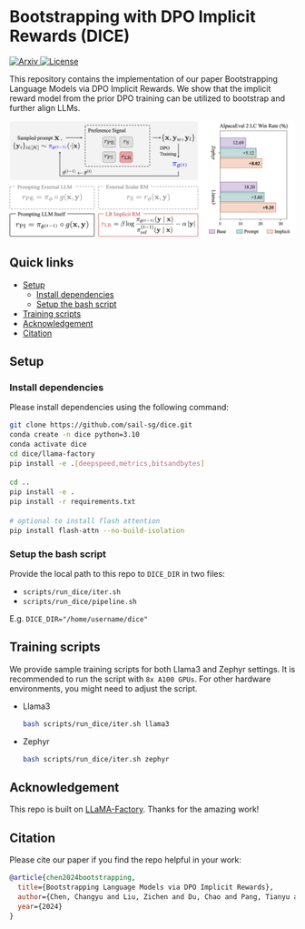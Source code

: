 # Bootstrapping with DPO Implicit Rewards (DICE)

<a href="https://arxiv.org/abs/2406.09760">
<img src="https://img.shields.io/badge/Paper-Arvix%20Link-green" alt="Arxiv">
</a>
<a href="https://github.com/sail-sg/dice/blob/main/LICENSE">
<img src="https://img.shields.io/badge/Code%20License-MIT-yellow.svg" alt="License">
</a>
</p>

This repository contains the implementation of our paper Bootstrapping Language Models via DPO Implicit Rewards. We show that the implicit reward model from the prior DPO training can be utilized to bootstrap and further align LLMs.

<img src="./DICE.png" width="1000px"></img>

## Quick links
- [Setup](#setup)
    - [Install dependencies](#install-dependencies)
    - [Setup the bash script](#setup-the-bash-script)
- [Training scripts](#training-scripts)
- [Acknowledgement](#acknowledgement)
- [Citation](#citation)

## Setup
### Install dependencies
Please install dependencies using the following command: 
```bash
git clone https://github.com/sail-sg/dice.git
conda create -n dice python=3.10
conda activate dice
cd dice/llama-factory
pip install -e .[deepspeed,metrics,bitsandbytes]

cd ..
pip install -e .
pip install -r requirements.txt

# optional to install flash attention
pip install flash-attn --no-build-isolation
```

### Setup the bash script
Provide the local path to this repo to `DICE_DIR` in two files: 
- `scripts/run_dice/iter.sh`
- `scripts/run_dice/pipeline.sh`

E.g. `DICE_DIR="/home/username/dice"`

## Training scripts
We provide sample training scripts for both Llama3 and Zephyr settings. It is recommended to run the script with `8x A100 GPUs`. For other hardware environments, you might need to adjust the script. 

- Llama3
  ```bash
  bash scripts/run_dice/iter.sh llama3
  ```

- Zephyr
  ```bash
  bash scripts/run_dice/iter.sh zephyr
  ```


## Acknowledgement
This repo is built on [LLaMA-Factory](https://github.com/hiyouga/LLaMA-Factory). Thanks for the amazing work!

## Citation
Please cite our paper if you find the repo helpful in your work:

```bibtex
@article{chen2024bootstrapping,
  title={Bootstrapping Language Models via DPO Implicit Rewards},
  author={Chen, Changyu and Liu, Zichen and Du, Chao and Pang, Tianyu and Liu, Qian and Sinha, Arunesh and Varakantham, Pradeep and Lin, Min},
  year={2024}
}
```